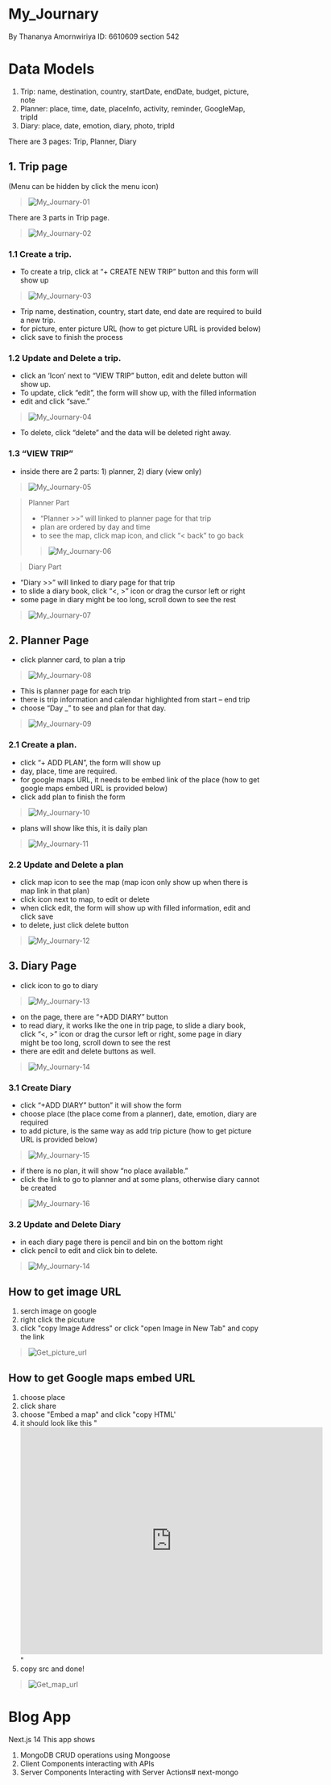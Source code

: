 # My_Journary
By Thananya Amornwiriya ID: 6610609 section 542

# Data Models
1. Trip: name, destination, country, startDate, endDate, budget, picture, note
2. Planner: place, time, date, placeInfo, activity, reminder, GoogleMap, tripId
3. Diary: place, date, emotion, diary, photo, tripId

There are 3 pages: Trip, Planner, Diary
## 1. Trip page
(Menu can be hidden by click the menu icon)
> ![My_Journary-01](https://github.com/user-attachments/assets/1df739d2-a3ff-4ae0-97b0-7a5c4c505c0f)


There are 3 parts in Trip page.
> ![My_Journary-02](https://github.com/user-attachments/assets/b516e76e-7a3e-45b2-afb5-6e5a0d01c0b6)


### 1.1 Create a trip.
- To create a trip, click at “+ CREATE NEW TRIP” button and this form will show up
> ![My_Journary-03](https://github.com/user-attachments/assets/d31ecdbf-2d7e-4c53-b8de-2fc16c9a9d83)

- Trip name, destination, country, start date, end date are required to build a new trip.
- for picture, enter picture URL (how to get picture URL is provided below)
- click save to finish the process

### 1.2 Update and Delete a trip.
- click an ‘Icon’ next to “VIEW TRIP” button, edit and delete button will show up.
- To update, click “edit”, the form will show up, with the filled information
- edit and click “save.”
> ![My_Journary-04](https://github.com/user-attachments/assets/dc6e43ab-8810-4b5a-8f2f-713061dfb2ac)

- To delete, click “delete” and the data will be deleted right away.

### 1.3 “VIEW TRIP”
- inside there are 2 parts: 1) planner, 2) diary (view only)
> ![My_Journary-05](https://github.com/user-attachments/assets/74b8ddff-4442-4897-bc14-b6479a005d31)


> Planner Part
> - “Planner >>” will linked to planner page for that trip
> - plan are ordered by day and time
> - to see the map, click map icon, and click “< back” to go back
>> ![My_Journary-06](https://github.com/user-attachments/assets/16c5b921-ef0f-4a33-b112-5eb622ec6c4f)


> Diary Part
- “Diary >>” will linked to diary page for that trip
- to slide a diary book, click “<, >” icon or drag the cursor left or right
- some page in diary might be too long, scroll down to see the rest
> ![My_Journary-07](https://github.com/user-attachments/assets/b7773c78-3cb9-4c85-b35c-bf11552d5675)


## 2. Planner Page
- click planner card, to plan a trip
> ![My_Journary-08](https://github.com/user-attachments/assets/5f766def-4511-4432-98cd-e33568609969)

- This is planner page for each trip
- there is trip information and calendar highlighted from start – end trip
- choose “Day _” to see and plan for that day.
> ![My_Journary-09](https://github.com/user-attachments/assets/7893f561-22e8-4096-a827-4925785d3085)


### 2.1 Create a plan.
- click “+ ADD PLAN”, the form will show up
- day, place, time are required.
- for google maps URL, it needs to be embed link of the place (how to get google maps embed URL is provided below)
- click add plan to finish the form
> ![My_Journary-10](https://github.com/user-attachments/assets/ae3d9b95-3a9f-41c6-bda5-70d97c08312a)

- plans will show like this, it is daily plan
> ![My_Journary-11](https://github.com/user-attachments/assets/e847d2f4-c09c-4651-a00c-f05ff6c5adc0)


### 2.2 Update and Delete a plan
- click map icon to see the map (map icon only show up when there is map link in that plan)
- click icon next to map, to edit or delete
- when click edit, the form will show up with filled information, edit and click save
- to delete, just click delete button
> ![My_Journary-12](https://github.com/user-attachments/assets/ef4936d0-ee1b-4e70-aa57-5b43c7ee9dae)


## 3. Diary Page
- click icon to go to diary
> ![My_Journary-13](https://github.com/user-attachments/assets/cacd543f-1c2f-4c57-abf1-b88bb8021d11)

- on the page, there are “+ADD DIARY” button
- to read diary, it works like the one in trip page, to slide a diary book, click “<, >” icon or drag the cursor left or right, some page in diary might be too long, scroll down to see the rest
- there are edit and delete buttons as well.
> ![My_Journary-14](https://github.com/user-attachments/assets/75e44631-6964-4ed5-9810-bb6e97334af3)


### 3.1 Create Diary
- click “+ADD DIARY” button” it will show the form
- choose place (the place come from a planner), date, emotion, diary are required
- to add picture, is the same way as add trip picture (how to get picture URL is provided below)
> ![My_Journary-15](https://github.com/user-attachments/assets/9f790bfe-74fb-442b-8953-7c3f380540bb)

- if there is no plan, it will show “no place available.”
- click the link to go to planner and at some plans, otherwise diary cannot be created
> ![My_Journary-16](https://github.com/user-attachments/assets/6a711bcb-a867-4846-b7b7-6df6ad09dc8d)


### 3.2 Update and Delete Diary
- in each diary page there is pencil and bin on the bottom right
- click pencil to edit and click bin to delete.
> ![My_Journary-14](https://github.com/user-attachments/assets/299b7c64-52c7-4e57-8d1e-d0572ef3dc11)

## How to get image URL
1. serch image on google
2. right click the picuture
3. click "copy Image Address" or click "open Image in New Tab" and copy the link
> ![Get_picture_url](https://github.com/user-attachments/assets/48bf8453-6095-4262-bd93-54a1b1ec6886)

## How to get Google maps embed URL
1. choose place
2. click share
3. choose "Embed a map" and click "copy HTML'
4. it should look like this
"<iframe src="https://www.google.com/maps/embed?pb=!1m18!1m12!1m3!1d3877.5853642933707!2d100.84803581124942!3d13.622117286701117!2m3!1f0!2f0!3f0!3m2!1i1024!2i768!4f13.1!3m3!1m2!1s0x311d4306fed8263d%3A0x36375aeed51f8ea7!2sSoi%20Abac%2C%20Chang%20Wat%20Samut%20Prakan!5e0!3m2!1sen!2sth!4v1727542425115!5m2!1sen!2sth" width="600" height="450" style="border:0;" allowfullscreen="" loading="lazy" referrerpolicy="no-referrer-when-downgrade"></iframe>"
5. copy src and done!
> ![Get_map_url](https://github.com/user-attachments/assets/412b4527-cf35-44af-9b6a-4618e254287c)


# Blog App
Next.js 14
This app shows
1. MongoDB CRUD operations using Mongoose
2. Client Components interacting with APIs
3. Server Components Interacting with Server Actions# next-mongo
